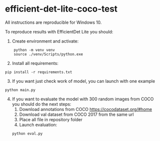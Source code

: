 # efficient-det-lite-coco-test

All instructions are reproducible for Windows 10.

To reproduce results with EfficientDet Lite you should:
1. Create environment and activate:
```commandline
    python -m venv venv
    source ./venv/Scripts/python.exe
```
2. Install all requirements:
```commandline
pip install -r requirements.txt
```
3. If you want just check work of model, you can launch with one example
```commandline
python main.py
```
4. If you want to evaluate the model with 300 random images from COCO you should do the next steps:
   1. Download annotations from COCO https://cocodataset.org/#home
   2. Download val dataset from COCO 2017 from the same url
   3. Place all file in repository folder
   4. Launch evaluation:
   ```commandline
   python eval.py
   ```